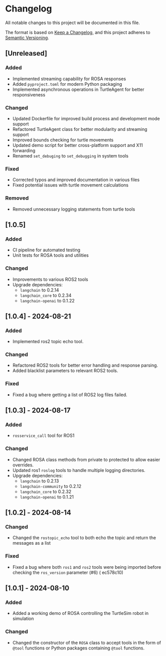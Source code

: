 # Changelog

All notable changes to this project will be documented in this file.

The format is based on [Keep a Changelog](https://keepachangelog.com/en/1.0.0/),
and this project adheres to [Semantic Versioning](https://semver.org/spec/v2.0.0.html).

## [Unreleased]

### Added

* Implemented streaming capability for ROSA responses
* Added `pyproject.toml` for modern Python packaging
* Implemented asynchronous operations in TurtleAgent for better responsiveness

### Changed

* Updated Dockerfile for improved build process and development mode support
* Refactored TurtleAgent class for better modularity and streaming support
* Improved bounds checking for turtle movements
* Updated demo script for better cross-platform support and X11 forwarding
* Renamed `set_debuging` to `set_debugging` in system tools

### Fixed

* Corrected typos and improved documentation in various files
* Fixed potential issues with turtle movement calculations

### Removed

* Removed unnecessary logging statements from turtle tools

## [1.0.5]

### Added

* CI pipeline for automated testing
* Unit tests for ROSA tools and utilities

### Changed

* Improvements to various ROS2 tools
* Upgrade dependencies:
    * `langchain` to 0.2.14
    * `langchain_core` to 0.2.34
    * `langchain-openai` to 0.1.22

## [1.0.4]  - 2024-08-21

### Added

* Implemented ros2 topic echo tool.

### Changed

* Refactored ROS2 tools for better error handling and response parsing.
* Added blacklist parameters to relevant ROS2 tools.

### Fixed

* Fixed a bug where getting a list of ROS2 log files failed.

## [1.0.3]  - 2024-08-17

### Added

* `rosservice_call` tool for ROS1

### Changed

* Changed ROSA class methods from private to protected to allow easier overrides.
* Updated ros1 `roslog` tools to handle multiple logging directories.
* Upgrade dependencies:
    * `langchain` to 0.2.13
    * `langchain-community` to 0.2.12
    * `langchain_core` to 0.2.32
    * `langchain-openai` to 0.1.21

## [1.0.2] - 2024-08-14

### Changed

* Changed the `rostopic_echo` tool to both echo the topic and return the messages as a list

### Fixed

* Fixed a bug where both `ros1` and `ros2` tools were being imported before checking the `ros_version` parameter (#6) (
  ec578c10)

## [1.0.1] - 2024-08-10

### Added

* Added a working demo of ROSA controlling the TurtleSim robot in simulation

### Changed

* Changed the constructor of the `ROSA` class to accept tools in the form of `@tool` functions or Python packages
  containing `@tool` functions.
